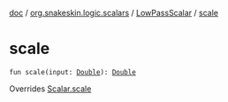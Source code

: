 [doc](../../index.md) / [org.snakeskin.logic.scalars](../index.md) / [LowPassScalar](index.md) / [scale](./scale.md)

# scale

`fun scale(input: `[`Double`](https://kotlinlang.org/api/latest/jvm/stdlib/kotlin/-double/index.html)`): `[`Double`](https://kotlinlang.org/api/latest/jvm/stdlib/kotlin/-double/index.html)

Overrides [Scalar.scale](../-scalar/scale.md)

